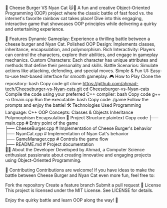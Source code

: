 🍔 Cheese Burger VS Nyan Cat 🐱🌈
A fun and creative Object-Oriented Programming (OOP) project where the classic battle of fast food vs. the internet's favorite rainbow cat takes place! Dive into this engaging, interactive game that showcases OOP principles while delivering a quirky and entertaining experience.

🚀 Features
Dynamic Gameplay: Experience a thrilling battle between a cheese burger and Nyan Cat.
Polished OOP Design: Implements classes, inheritance, encapsulation, and polymorphism.
Rich Interactivity: Players can control the characters, explore their abilities, and engage in gameplay mechanics.
Custom Characters: Each character has unique attributes and methods that define their personality and skills.
Battle Scenarios: Simulate actions like attacking, defending, and special moves.
Simple & Fun UI: Easy-to-use text-based interface for smooth gameplay.
🎮 How to Play
Clone the repository:
bash
Copy code
git clone https://github.com/ahmad-tech/Cheeseburger-vs-Nyan-cats.git
cd Cheeseburger-vs-Nyan-cats
Compile the code using your preferred C++ compiler:
bash
Copy code
g++ -o Gmain.cpp
Run the executable:
bash
Copy code
./game
Follow the prompts and enjoy the battle!
🛠️ Technologies Used
Programming Language: C++
OOP Concepts:
Classes & Objects
Inheritance
Polymorphism
Encapsulation
📂 Project Structure
plaintext
Copy code
├── main.cpp          # Entry point of the game  
├── CheeseBurger.cpp  # Implementation of Cheese Burger's behavior  
├── NyanCat.cpp       # Implementation of Nyan Cat's behavior  
├── GameManager.cpp   # Controls the game flow  
├── README.md         # Project documentation  
🧑‍💻 About the Developer
Developed by Ahmad, a Computer Science enthusiast passionate about creating innovative and engaging projects using Object-Oriented Programming.

🤝 Contributing
Contributions are welcome! If you have ideas to make the battle between Cheese Burger and Nyan Cat even more fun, feel free to:

Fork the repository
Create a feature branch
Submit a pull request
📜 License
This project is licensed under the MIT License. See LICENSE for details.

Enjoy the quirky battle and learn OOP along the way! 🎉
